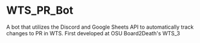 # WTS_PR_Bot
A bot that utilizes the Discord and Google Sheets API to automatically track changes to PR in WTS. First developed at OSU Board2Death's WTS_3
